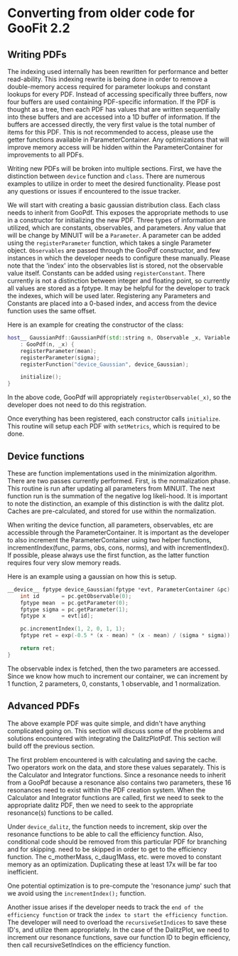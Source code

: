 # Converting from older code for GooFit 2.2

## Writing PDFs

The indexing used internally has been rewritten for performance and better read-ability.  This indexing rewrite is being done in order to remove a double-memory access required for parameter lookups and constant lookups for every PDF.  Instead of accessing specifically three buffers, now four buffers are used containing PDF-specific information.  If the PDF is thought as a tree, then each PDF has values that are written sequentially into these buffers and are accessed into a 1D buffer of information.  If the buffers are accessed directly, the very first value is the total number of items for this PDF.  This is not recommended to access, please use the getter functions available in ParameterContainer.  Any optimizations that will improve memory access will be hidden within the ParameterContainer for improvements to all PDFs.

Writing new PDFs will be broken into multiple sections.  First, we have the distinction between `device` function and `class`.  There are numerous examples to utilize in order to meet the desired functionality.  Please post any questions or issues if encountered to the issue tracker.

We will start with creating a basic gaussian distribution class.  Each class needs to inherit from GooPdf.  This exposes the appropriate methods to use in a constructor for initializing the new PDF.  Three types of information are utilized, which are constants, observables, and parameters.  Any value that will be change by MINUIT will be a `Parameter`.  A parameter can be added using the `registerParameter` function, which takes a single Parameter object.  `Observables` are passed through the GooPdf constructor, and few instances in which the developer needs to configure these manually.  Please note that the 'index' into the observables list is stored, not the observable value itself.  Constants can be added using `registerConstant`.  There currently is not a distinction between integer and floating point, so currently all values are stored as a fptype.  It may be helpful for the developer to track the indexes, which will be used later.  Registering any Parameters and Constants are placed into a 0-based index, and access from the device function uses the same offset.

Here is an example for creating the constructor of the class:

```cpp
host__ GaussianPdf::GaussianPdf(std::string n, Observable _x, Variable mean, Variable sigma)
    : GooPdf(n, _x) {
    registerParameter(mean);
    registerParameter(sigma);
    registerFunction("device_Gaussian", device_Gaussian);

    initialize();
}
```

In the above code, GooPdf will appropriately `registerObservable(_x)`, so the developer does not need to do this registration.

Once everything has been registered, each constructor calls `initialize`.  This routine will setup each PDF with `setMetrics`, which is required to be done.


## Device functions

These are function implementations used in the minimization algorithm.  There are two passes currently performed.  First, is the normalization phase.  This routine is run after updating all parameters from MINUIT.  The next function run is the summation of the negative log likeli-hood.  It is important to note the distinction, an example of this distinction is with the dalitz plot.  Caches are pre-calculated, and stored for use within the normalization.

When writing the device function, all parameters, observables, etc are accessible through the ParameterContainer.  It is important as the developer to also increment the ParameterContainer using two helper functions, incrementIndex(func, parms, obs, cons, norms), and with incrementIndex().  If possible, please always use the first function, as the latter function requires four very slow memory reads.

Here is an example using a gaussian on how this is setup.

```cpp
__device__ fptype device_Gaussian(fptype *evt, ParameterContainer &pc) {
    int id       = pc.getObservable(0);
    fptype mean  = pc.getParameter(0);
    fptype sigma = pc.getParameter(1);
    fptype x     = evt[id];

    pc.incrementIndex(1, 2, 0, 1, 1);
    fptype ret = exp(-0.5 * (x - mean) * (x - mean) / (sigma * sigma));

    return ret;
}
```

The observable index is fetched, then the two parameters are accessed.  Since we know how much to increment our container, we can increment by 1 function, 2 parameters, 0, constants, 1 observable, and 1 normalization.  


## Advanced PDFs

The above example PDF was quite simple, and didn't have anything complicated going on.  This section will discuss some of the problems and solutions encountered with integrating the DalitzPlotPdf.  This section will build off the previous section.

The first problem encountered is with calculating and saving the cache.  Two operators work on the data, and store these values separately.  This is the Calculator and Integrator functions.  Since a resonance needs to inherit from a GooPdf because a resonance also contains two parameters, these 16 resonances need to exist within the PDF creation system.  When the Calculator and Integrator functions are called, first we need to seek to the appropriate dalitz PDF, then we need to seek to the appropriate resonance(s) functions to be called.  

Under `device_dalitz`, the function needs to increment, skip over the resonance functions to be able to call the efficiency function.  Also, conditional code should be removed from this particular PDF for branching and for skipping.  need to be skipped in order to get to the efficiency function.  The c_motherMass, c_daug1Mass, etc. were moved to constant memory as an optimization.  Duplicating these at least 17x will be far too inefficient.

One potential optimization is to pre-compute the 'resonance jump' such that we avoid using the `incrementIndex();` function.  

Another issue arises if the developer needs to track the `end of the efficiency function` or track the `index to start the efficiency function`.  The developer will need to overload the `recursiveSetIndices` to save these ID's, and utilize them appropriately.  In the case of the DalitzPlot, we need to increment our resonance functions, save our function ID to begin efficiency, then call recursiveSetIndices on the efficiency function.
